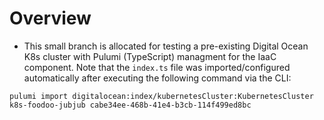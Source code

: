 # Overview

* This small branch is allocated for testing a pre-existing Digital Ocean
K8s cluster with Pulumi (TypeScript) managment for the IaaC component.
Note that the `index.ts` file was imported/configured automatically after
executing the following command via the CLI: 
```
pulumi import digitalocean:index/kubernetesCluster:KubernetesCluster k8s-foodoo-jubjub cabe34ee-468b-41e4-b3cb-114f499ed8bc
```
